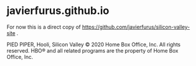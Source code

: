 # javierfurus.github.io
For now this is a direct copy of https://github.com/javierfurus/silicon-valley-site . 

PIED PIPER, Hooli, Silicon Valley © 2020 Home Box Office, Inc. All rights reserved. HBO® and all related programs are the property of Home Box Office, Inc.
